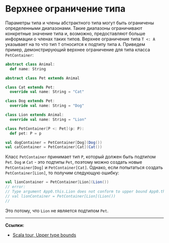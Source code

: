 # Верхнее ограничение типа

Параметры типа и члены абстрактного типа могут быть ограничены определенными диапазонами.
Такие диапазоны ограничивают конкретные значение типа
и, возможно, предоставляют больше информации о членах таких типов.
Верхнее ограничение типа `T <: A` указывает на то что тип `T` относится к подтипу типа `A`.
Приведем пример, демонстрирующий верхнее ограничение для типа класса `PetContainer`:

```scala
abstract class Animal:
  def name: String

abstract class Pet extends Animal

class Cat extends Pet:
  override val name: String = "Cat"

class Dog extends Pet:
  override val name: String = "Dog"

class Lion extends Animal:
  override val name: String = "Lion"

class PetContainer[P <: Pet](p: P):
  def pet: P = p

val dogContainer = PetContainer[Dog](Dog())
val catContainer = PetContainer[Cat](Cat())
```

Класс `PetContainer` принимает тип `P`, который должен быть подтипом `Pet`.
`Dog` и `Cat` - это подтипы `Pet`, поэтому можно создать новые `PetContainer[Dog]` и `PetContainer[Cat]`.
Однако, если попытаться создать `PetContainer[Lion]`, то получим следующую ошибку:

```scala
val lionContainer = PetContainer[Lion](Lion())
// error:
// Type argument App0.this.Lion does not conform to upper bound App0.this.Pet
// val lionContainer = PetContainer[Lion](Lion())
//   
```

Это потому, что `Lion` не является подтипом `Pet`.


---

**Ссылки:**

- [Scala tour, Upper type bounds](https://docs.scala-lang.org/ru/tour/upper-type-bounds.html)
